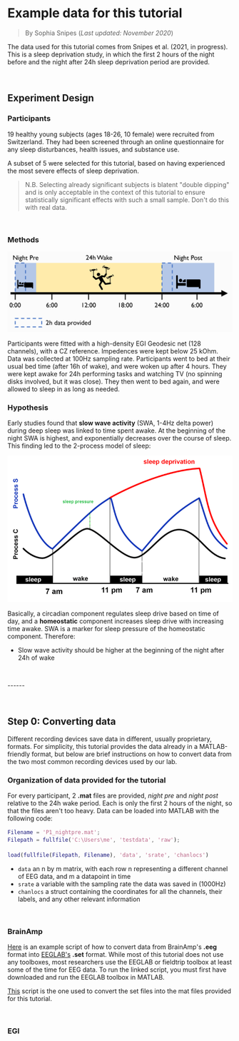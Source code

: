 # Example data for this tutorial
> By Sophia Snipes (*Last updated: November 2020*)

The data used for this tutorial comes from Snipes et al. (2021, in progress). This is a sleep deprivation study, in which the first 2 hours of the night before and the night after 24h sleep deprivation period are provided.

<p>&nbsp;</p>

## Experiment Design

### Participants
19 healthy young subjects (ages 18-26, 10 female) were recruited from Switzerland. They had been screened through an online questionnaire for any sleep disturbances, health issues, and substance use.  

A subset of 5 were selected for this tutorial, based on having experienced the most severe effects of sleep deprivation.

> N.B. Selecting already significant subjects is blatent "double dipping" and is only acceptable in the context of this tutorial to ensure statistically significant effects with such a small sample. Don't do this with real data.

<p>&nbsp;</p>

### Methods

![](images/IntroData/Design.PNG)

Participants were fitted with a high-density EGI Geodesic net (128 channels), with a CZ reference. Impedences were kept below 25 kOhm. Data was collected at 100Hz sampling rate. 
Participants went to bed at their usual bed time (after 16h of wake), and were woken up after 4 hours. They were kept awake for 24h performing tasks and watching TV (no spinning disks involved, but it was close). They then went to bed again, and were allowed to sleep in as long as needed.


### Hypothesis
Early studies found that **slow wave activity** (SWA, 1-4Hz delta power) during deep sleep was linked to time spent awake. At the beginning of the night SWA is highest, and exponentially decreases over the course of sleep. This finding led to the 2-process model of sleep:

![](images/intro/2processmodel.png)

Basically, a circadian component regulates sleep drive based on time of day, and a **homeostatic** component increases sleep drive with increasing time awake. SWA is a marker for sleep pressure of the homeostatic component. Therefore:

- Slow wave activity should be higher at the beginning of the night after 24h of wake


<p>&nbsp;</p>
------
<p>&nbsp;</p>

## Step 0: Converting data
Different recording devices save data in different, usually proprietary, formats. 
For simplicity, this tutorial provides the data already in a MATLAB-friendly format, but below are brief instructions on how to convert data from the two most common recording devices used by our lab.

### Organization of data provided for the tutorial
For every participant, 2 **.mat** files are provided, *night pre* and *night post* relative to the 24h wake period. Each is only the first 2 hours of the night, so that the files aren't too heavy. Data can be loaded into MATLAB with the following code:

```m
Filename = 'P1_nightpre.mat';
Filepath = fullfile('C:\Users\me', 'testdata', 'raw');

load(fullfile(Filepath, Filename), 'data', 'srate', 'chanlocs')

```

- `data` an n by m matrix, with each row n representing a different channel of EEG data, and m a datapoint in time
- `srate` a variable with the sampling rate the data was saved in (1000Hz)
- `chanlocs` a struct containing the coordinates for all the channels, their labels, and any other relevant information


<p>&nbsp;</p>

### BrainAmp
[Here]() is an example script of how to convert data from BrainAmp's **.eeg** format into [EEGLAB's]() **.set** format. While most of this tutorial does not use any toolboxes, most researchers use the EEGLAB or fieldtrip toolbox at least some of the time for EEG data.
To run the linked script, you must first have downloaded and run the EEGLAB toolbox in MATLAB. 

[This]() script is the one used to convert the set files into the mat files provided for this tutorial. 


<p>&nbsp;</p>

### EGI
